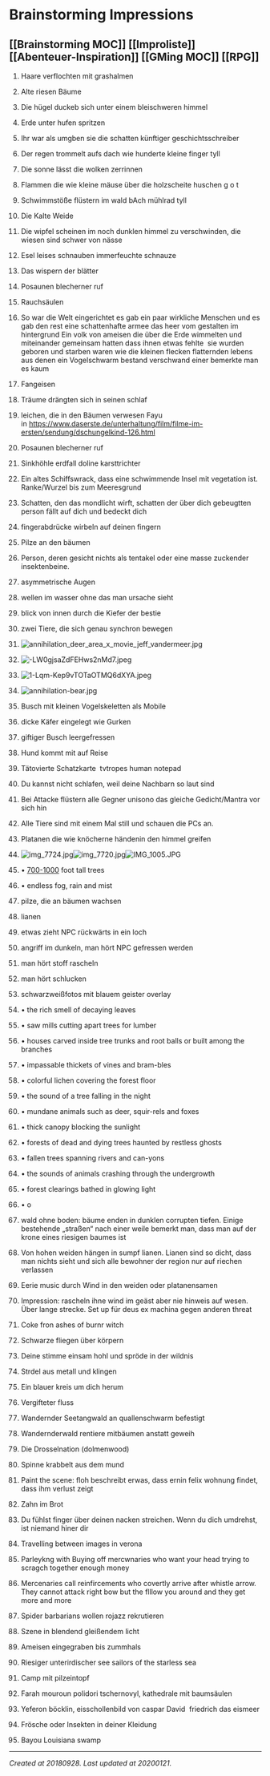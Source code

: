 # Brainstorming Impressions
 [[Brainstorming MOC]] [[Improliste]] [[Abenteuer-Inspiration]] [[GMing MOC]] [[RPG]] 
---



1.  Haare verflochten mit grashalmen
2. Alte riesen Bäume
3.  Die hügel duckeb sich unter einem bleischweren himmel
4.  Erde unter hufen spritzen
5.  Ihr war als umgben sie die schatten künftiger geschichtsschreiber
6.  Der regen trommelt aufs dach wie hunderte kleine finger tyll
7.  Die sonne lässt die wolken zerrinnen
8.  Flammen die wie kleine mäuse über die holzscheite huschen g o t
9.  Schwimmstöße flüstern im wald bAch mühlrad tyll
10.  Die Kalte Weide 
11.  Die wipfel scheinen im noch dunklen himmel zu verschwinden, die wiesen sind schwer von nässe
12.  Esel leises schnauben immerfeuchte schnauze
13.  Das wispern der blätter
14.  Posaunen blecherner ruf
15.  Rauchsäulen
16.  So war die Welt eingerichtet es gab ein paar wirkliche Menschen und es gab den rest eine schattenhafte armee das heer vom gestalten im hintergrund
    Ein volk von ameisen die über die Erde wimmelten und miteinander gemeinsam hatten dass ihnen etwas fehlte  sie wurden geboren und starben waren wie die kleinen flecken flatternden lebens aus denen ein Vogelschwarm bestand verschwand einer bemerkte man es kaum
    
16.  Fangeisen
17.  Träume drängten sich in seinen schlaf
18.  leichen, die in den Bäumen verwesen Fayu in <https://www.daserste.de/unterhaltung/film/filme-im-ersten/sendung/dschungelkind-126.html>
19.  Posaunen blecherner ruf
20.  Sinkhöhle erdfall doline karsttrichter
21.  Ein altes Schiffswrack, dass eine schwimmende Insel mit vegetation ist. Ranke/Wurzel bis zum Meeresgrund
22.  Schatten, den das mondlicht wirft, schatten der über dich gebeugtten person fällt auf dich und bedeckt dich
23.  fingerabdrücke wirbeln auf deinen fingern
24.  Pilze an den bäumen
25.  Person, deren gesicht nichts als tentakel oder eine masse zuckender insektenbeine.
26.  asymmetrische Augen
27.  wellen im wasser ohne das man ursache sieht
28.  blick von innen durch die Kiefer der bestie
29.  zwei Tiere, die sich genau synchron bewegen
30.  ![annihilation_deer_area_x_movie_jeff_vandermeer.jpg](./resources/201809281735_Brainstorming_Impressions.resources/annihilation_deer_area_x_movie_jeff_vandermeer.jpg)
31.  ![-LW0gjsaZdFEHws2nMd7.jpeg](./resources/201809281735_Brainstorming_Impressions.resources/-LW0gjsaZdFEHws2nMd7.jpeg)
32.  ![1-Lqm-Kep9vTOTaOTMQ6dXYA.jpeg](./resources/201809281735_Brainstorming_Impressions.resources/1-Lqm-Kep9vTOTaOTMQ6dXYA.jpeg)
33.  ![annihilation-bear.jpg](./resources/201809281735_Brainstorming_Impressions.resources/annihilation-bear.jpg)
34.  Busch mit kleinen Vogelskeletten als Mobile
35.  dicke Käfer eingelegt wie Gurken
36.  giftiger Busch leergefressen
37.  Hund kommt mit auf Reise
38.  Tätovierte Schatzkarte  tvtropes human notepad
39.  Du kannst nicht schlafen, weil deine Nachbarn so laut sind
40.  Bei Attacke flüstern alle Gegner unisono das gleiche Gedicht/Mantra vor sich hin
41.  Alle Tiere sind mit einem Mal still und schauen die PCs an.
42.  Platanen die wie knöcherne händenin den himmel greifen
43.  ![img_7724.jpg](./resources/201809281735_Brainstorming_Impressions.resources/img_7724.jpg)![img_7720.jpg](./resources/201809281735_Brainstorming_Impressions.resources/img_7720.jpg)![IMG_1005.JPG](./resources/201809281735_Brainstorming_Impressions.resources/IMG_1005.JPG)
44.  • [700-1000](tel:700-1000) foot tall trees
45.  • endless fog, rain and mist
46.  pilze, die an bäumen wachsen
47.  lianen
48.  etwas zieht NPC rückwärts in ein loch
49.  angriff im dunkeln, man hört NPC gefressen werden
50.  man hört stoff rascheln
51.  man hört schlucken
52.  schwarzweißfotos mit blauem geister overlay
53.  • the rich smell of decaying leaves
54.  • saw mills cutting apart trees for lumber
55.  • houses carved inside tree trunks and root balls or built among the branches
56.  • impassable thickets of vines and bram-bles
57.  • colorful lichen covering the forest floor
58.  • the sound of a tree falling in the night
59.  • mundane animals such as deer, squir-rels and foxes
60.  • thick canopy blocking the sunlight
61.  • forests of dead and dying trees haunted by restless ghosts
62.  • fallen trees spanning rivers and can-yons
63.  • the sounds of animals crashing through the undergrowth
64.  • forest clearings bathed in glowing light
65.  • o
66.  wald ohne boden: bäume enden in dunklen corrupten tiefen. Einige bestehende „straßen“ nach einer weile bemerkt man, dass man auf der krone eines riesigen baumes ist
67.  Von hohen weiden hängen in sumpf lianen. Lianen sind so dicht, dass man nichts sieht und sich alle bewohner der region nur auf riechen verlassen
68.  Eerie music durch Wind in den weiden oder platanensamen
69.  Impression: rascheln ihne wind im geäst aber nie hinweis auf wesen. Über lange strecke. Set up für deus ex machina gegen anderen threat
70.  Coke fron ashes of burnr witch
71.  Schwarze fliegen über körpern
72.  Deine stimme einsam hohl und spröde in der wildnis
73.  Strdel aus metall und klingen
74.  Ein blauer kreis um dich herum
75.  Vergifteter fluss
76.  Wandernder Seetangwald an quallenschwarm befestigt
77.  Wandernderwald rentiere mitbäumen anstatt geweih
78.  Die Drosselnation (dolmenwood)
79.  Spinne krabbelt aus dem mund
80.  Paint the scene: floh beschreibt erwas, dass ernin felix wohnung findet, dass ihm verlust zeigt
81.  Zahn im Brot
82.  Du fühlst finger über deinen nacken streichen. Wenn du dich umdrehst, ist niemand hiner dir
83.  Travelling between images in verona
84.  Parleykng with Buying off mercwnaries who want your head trying to scragch together enough money
85.  Mercenaries call reinfircements who covertly arrive after whistle arrow. They cannot attack right bow but the flllow you around and they get more and more
86.  Spider barbarians wollen rojazz rekrutieren
87.  Szene in blendend gleißendem licht
88.  Ameisen eingegraben bis zummhals
89.  Riesiger unterirdischer see sailors of the starless sea
90.  Camp mit pilzeintopf
91.  Farah mouroun polidori tschernovyl, kathedrale mit baumsäulen
92.  Yeferon böcklin, eisschollenbild von caspar David  friedrich das eismeer
93.  Frösche oder Insekten in deiner Kleidung
94.   Bayou Louisiana swamp

---

_Created at 20180928._
_Last updated at 20200121._



